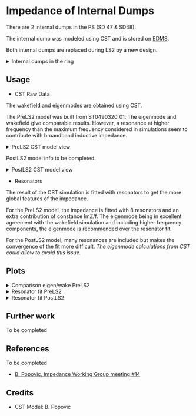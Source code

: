 # Impedance of Internal Dumps

There are 2 internal dumps in the PS (SD 47 & SD48).

The internal dump was modeled using CST and is stored on
[EDMS](https://edms.cern.ch/ui/#!master/navigator/project?P:100327819:100512435:subDocs).

Both internal dumps are replaced during LS2 by a new design.

<details>
  <summary>Internal dumps in the ring</summary>
  <img src="http://cern.ch/psring/psring/pictures/fullsize/ss47.jpg">
  <img src="http://cern.ch/psring/psring/pictures/fullsize/ss48.jpg">
</details>

## Usage

- CST Raw Data

The wakefield and eigenmodes are obtained using CST.

The PreLS2 model was built from ST0490320_01.
The eigenmode and wakefield give comparable results. However, a resonance
at higher frequency than the maximum frequency considered in simulations
seem to contribute with broandband inductive impedance.

<details>
  <summary>PreLS2 CST model view</summary>
  <img src="PreLS2/cst_raw_data/cst_model_images/internal_beam_dump_Model_View1.png">
  <img src="PreLS2/cst_raw_data/cst_model_images/internal_beam_dump_Model_View2.png">
  <img src="PreLS2/cst_raw_data/cst_model_images/internal_beam_dump_Model_View3.png">
  <img src="PreLS2/cst_raw_data/cst_model_images/internal_beam_dump_Model_View4.png">
  <img src="PreLS2/cst_raw_data/cst_model_images/internal_beam_dump_Model_View5.png">
</details>

PostLS2 model info to be completed.

<details>
  <summary>PostLS2 CST model view</summary>
  <img src="PostLS2/cst_raw_data/cst_model_images/NewDump_CST_Model_View1.png">
  <img src="PostLS2/cst_raw_data/cst_model_images/NewDump_CST_Model_View2.png">
  <img src="PostLS2/cst_raw_data/cst_model_images/NewDump_CST_Model_View3.png">
</details>

- Resonators

The result of the CST simulation is fitted with resonators to get
the more global features of the impedance.

For the PreLS2 model, the impedance is fitted with 8 resonators and an extra contribution of 
constance ImZ/f.
The eigenmode being in excellent agreement with the wakefield simulation
and including higher frequency components, the eigenmode is recommended over
the resonator fit.

For the PostLS2 model, many resonances are included but makes the convergence
of the fit more difficult. *The eigenmode calculations from CST could
allow to avoid this issue.*

## Plots

<details>
  <summary>Comparison eigen/wake PreLS2</summary>
  <img src="PreLS2/cst_raw_data/plot_comparison/cst_comparison.png">
</details>

<details>
  <summary>Resonator fit PreLS2</summary>
  <img src="PreLS2/Resonators/fitted_impedance_wake.png">
</details>

<details>
  <summary>Resonator fit PostLS2</summary>
  <img src="PreLS2/Resonators/fitted_impedance_wake.png">
</details>

## Further work

To be completed

## References

To be completed

- [B. Popovic, Impedance Working Group meeting #14](https://indico.cern.ch/event/671318/contributions/2746286/attachments/1538182/2410894/IWG14_Preliminary_PS_Dump_Simulations_091017_FINAL.pdf)

## Credits

- CST Model: B. Popovic
